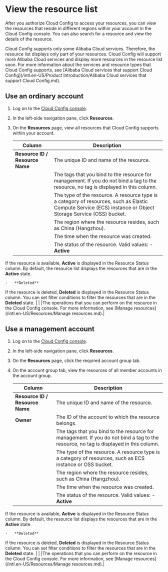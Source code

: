 # View the resource list

After you authorize Cloud Config to access your resources, you can view the resources that reside in different regions within your account in the Cloud Config console. You can also search for a resource and view the details of the resource.

Cloud Config supports only some Alibaba Cloud services. Therefore, the resource list displays only part of your resources. Cloud Config will support more Alibaba Cloud services and display more resources in the resource list soon. For more information about the services and resource types that Cloud Config supports, see [Alibaba Cloud services that support Cloud Config](/intl.en-US/Product Introduction/Alibaba Cloud services that support Cloud Config.md).

## Use an ordinary account

1.  Log on to the [Cloud Config console](https://config.console.aliyun.com).

2.  In the left-side navigation pane, click **Resources**.

3.  On the **Resources** page, view all resources that Cloud Config supports within your account.

    |Column|Description|
    |------|-----------|
    |**Resource ID / Resource Name**|The unique ID and name of the resource.|
    | |The tags that you bind to the resource for management. If you do not bind a tag to the resource, no tag is displayed in this column.|
    | |The type of the resource. A resource type is a category of resources, such as Elastic Compute Service \(ECS\) instance or Object Storage Service \(OSS\) bucket.|
    | |The region where the resource resides, such as China \(Hangzhou\).|
    | |The time when the resource was created.|
    | |The status of the resource. Valid values:    -   **Active**

If the resource is available, **Active** is displayed in the Resource Status column. By default, the resource list displays the resources that are in the **Active** state.

    -   **Deleted**

If the resource is deleted, **Deleted** is displayed in the Resource Status column. You can set filter conditions to filter the resources that are in the **Deleted** state. |
    | |The operations that you can perform on the resource in the Cloud Config console. For more information, see [Manage resources](/intl.en-US/Resources/Manage resources.md).|


## Use a management account

1.  Log on to the [Cloud Config console](https://config.console.aliyun.com).

2.  In the left-side navigation pane, click **Resources**.

3.  On the **Resources** page, click the required account group tab.

4.  On the account group tab, view the resources of all member accounts in the account group.

    |Column|Description|
    |------|-----------|
    |**Resource ID / Resource Name**|The unique ID and name of the resource.|
    |**Owner**|The ID of the account to which the resource belongs.|
    | |The tags that you bind to the resource for management. If you do not bind a tag to the resource, no tag is displayed in this column.|
    | |The type of the resource. A resource type is a category of resources, such as ECS instance or OSS bucket.|
    | |The region where the resource resides, such as China \(Hangzhou\).|
    | |The time when the resource was created.|
    | |The status of the resource. Valid values:    -   **Active**

If the resource is available, **Active** is displayed in the Resource Status column. By default, the resource list displays the resources that are in the **Active** state.

    -   **Deleted**

If the resource is deleted, **Deleted** is displayed in the Resource Status column. You can set filter conditions to filter the resources that are in the **Deleted** state. |
    | |The operations that you can perform on the resource in the Cloud Config console. For more information, see [Manage resources](/intl.en-US/Resources/Manage resources.md).|


